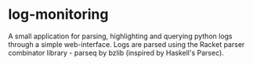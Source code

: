 # log-monitoring

A small application for parsing, highlighting and querying python logs through a simple web-interface. Logs are parsed using the Racket parser combinator library - parseq by bzlib (inspired by Haskell's Parsec).
